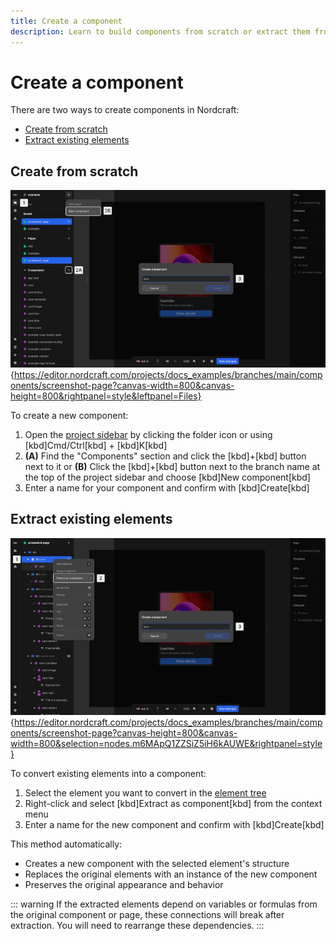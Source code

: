 ```yaml
---
title: Create a component
description: Learn to build components from scratch or extract them from existing elements to create reusable building blocks in your Nordcraft project.
---
```


# Create a component

There are two ways to create components in Nordcraft:

- [Create from scratch](#create-from-scratch)
- [Extract existing elements](#extract-existing-elements)

## Create from scratch

![The Nordcraft editor is showing the create component dialog open where you can choose a name for your component. The image is annotated corresponding to the list items below, showing the context menu that appears when click the plus button at the top of the project sidebar.|16/9](create-from-scratch.webp 'Create from scratch'){https://editor.nordcraft.com/projects/docs_examples/branches/main/components/screenshot-page?canvas-width=800&canvas-height=800&rightpanel=style&leftpanel=Files}

To create a new component:

1. Open the [project sidebar](/the-editor/project-sidebar) by clicking the folder icon or using [kbd]Cmd/Ctrl[kbd] + [kbd]K[kbd]
2. **(A)** Find the "Components" section and click the [kbd]+[kbd] button next to it or
   **(B)** Click the [kbd]+[kbd] button next to the branch name at the top of the project sidebar and choose [kbd]New component[kbd]
3. Enter a name for your component and confirm with [kbd]Create[kbd]

## Extract existing elements

![The context menu that appears when you right-click an element in the HTML element tree is visible, showing extract as component highlighted. The create component dialog is visible at the center of the screen, allowing you to name the new component that you are extracting.|16/9](extract-as-component.webp 'Extract as component'){https://editor.nordcraft.com/projects/docs_examples/branches/main/components/screenshot-page?canvas-height=800&canvas-width=800&selection=nodes.m6MApQ1ZZSiZ5iH6kAUWE&rightpanel=style}

To convert existing elements into a component:

1. Select the element you want to convert in the [element tree](/the-editor/element-tree)
2. Right-click and select [kbd]Extract as component[kbd] from the context menu
3. Enter a name for the new component and confirm with [kbd]Create[kbd]

This method automatically:

- Creates a new component with the selected element's structure
- Replaces the original elements with an instance of the new component
- Preserves the original appearance and behavior

::: warning
If the extracted elements depend on variables or formulas from the original component or page, these connections will break after extraction. You will need to rearrange these dependencies.
:::
